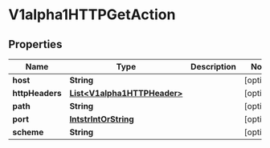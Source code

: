 

# V1alpha1HTTPGetAction

## Properties

Name | Type | Description | Notes
------------ | ------------- | ------------- | -------------
**host** | **String** |  |  [optional]
**httpHeaders** | [**List&lt;V1alpha1HTTPHeader&gt;**](V1alpha1HTTPHeader.md) |  |  [optional]
**path** | **String** |  |  [optional]
**port** | [**IntstrIntOrString**](IntstrIntOrString.md) |  |  [optional]
**scheme** | **String** |  |  [optional]



